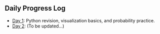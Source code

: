 ## Daily Progress Log  
- [Day 1](./Day1): Python revision, visualization basics, and probability practice.  
- [Day 2](./Day2): (To be updated...)  
